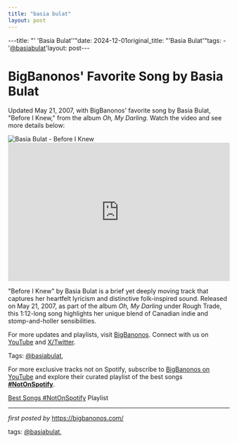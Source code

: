 ```yaml
---
title: "basia bulat"
layout: post
---
```

---title: "' 'Basia Bulat''"date: 2024-12-01original_title: "'Basia Bulat'"tags:  - '[@basiabulat](/tags/basiabulat/)'layout: post---<!-- Post Title --><h1 >BigBanonos' Favorite Song by Basia Bulat</h1> <!-- Introductory Text --><p >Updated May 21, 2007, with BigBanonos' favorite song by Basia Bulat, "Before I Knew," from the album *Oh, My Darling*. Watch the video and see more details below:</p> <!-- Featured Image --><div > <img src="https://cdn.prod.website-files.com/65cfe20094561f14a48e5d22/65cfe20194561f14a48e8d9a_Bulat%20(C)%20Richmond%20Lam.png" alt="Basia Bulat - Before I Knew" /></div> <!-- YouTube Video Embed --><div > <iframe width="100%" height="315" src="https://www.youtube.com/embed/nE5lHdKWkG8" title="Before I Knew" frameborder="0" allow="accelerometer; autoplay; clipboard-write; encrypted-media; gyroscope; picture-in-picture; web-share" referrerpolicy="strict-origin-when-cross-origin" allowfullscreen></iframe></div> <!-- Song Information --><div > <p>"Before I Knew" by Basia Bulat is a brief yet deeply moving track that captures her heartfelt lyricism and distinctive folk-inspired sound. Released on May 21, 2007, as part of the album *Oh, My Darling* under Rough Trade, this 1:12-long song highlights her unique blend of Canadian indie and stomp-and-holler sensibilities.</p></div> <!-- Footer Links --><div > <p>For more updates and playlists, visit <a href="https://bigbanonos.com/" target="_blank">BigBanonos</a>. Connect with us on <a href="https://www.youtube.com/[@BigBanonos](/tags/BigBanonos/)" target="_blank">YouTube</a> and <a href="https://x.com/bigbanonos" target="_blank">X/Twitter</a>.</p></div> <!-- Tags --><p >Tags: [@basiabulat](/tags/basiabulat/),</p><!--Subscribe and Playlist Links--><div>    <p>For more exclusive tracks not on Spotify, subscribe to <a href="https://www.youtube.com/[@BigBanonos](/tags/BigBanonos/)" target="_blank">BigBanonos on YouTube</a> and explore their curated playlist of the best songs <strong>[#NotOnSpotify](/tags/NotOnSpotify/)</strong>.</p>    <p><a href="https://www.youtube.com/playlist?list=PLtuNtuTatqI0kFahUCbtbfenC_ET5O_tr" target="_blank">Best Songs [#NotOnSpotify](/tags/NotOnSpotify/) Playlist<br /></a></p></div><hr /><p><em>first posted by</em> <a href="https://bigbanonos.com/" rel="noopener" target="_new">https://bigbanonos.com/</a></p><p>tags: [@basiabulat](/tags/basiabulat/),</p>